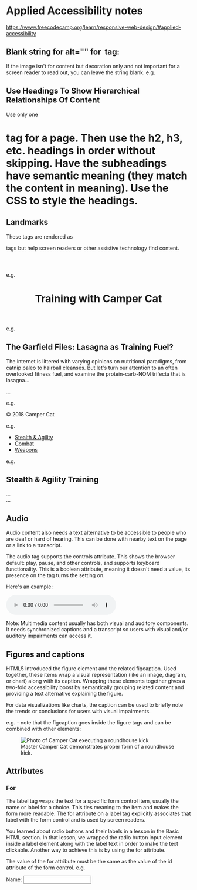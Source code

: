 # Applied Accessibility notes
https://www.freecodecamp.org/learn/responsive-web-design/#applied-accessibility

## Blank string for alt="" for <img> tag:
If the image isn't for content but decoration only and not important for a screen reader to read out, you can leave the string blank.
e.g. <img src="samuraiSwords.jpeg" alt="">

## Use Headings To Show Hierarchical Relationships Of Content
Use only one <h1> tag for a page. Then use the h2, h3, etc. headings in order without skipping. Have the subheadings have semantic meaning (they match the content in meaning). Use the CSS to style the headings.

## Landmarks
These tags are rendered as <div></div> tags but help screen readers or other assistive technology find content.
    <header></header>
    <main></main>
    <footer></footer>
    <nav></nav>
    <article></article>
    <section></section>

e.g.
<header>
  <h1>Training with Camper Cat</h1>
</header>

e.g.
<main>
  <article>
    <h2>The Garfield Files: Lasagna as Training Fuel?</h2>
    <p>
      The internet is littered with varying opinions on nutritional
      paradigms, from catnip paleo to hairball cleanses. But let's turn our
      attention to an often overlooked fitness fuel, and examine the
      protein-carb-NOM trifecta that is lasagna...
    </p>
  </article>
...
<main>

e.g.
<footer>&copy; 2018 Camper Cat</footer>

e.g.
<nav>
    <ul>
        <li><a href="#stealth">Stealth &amp; Agility</a></li>
        <li><a href="#combat">Combat</a></li>
        <li><a href="#weapons">Weapons</a></li>
    </ul>
</nav>

e.g.
<main>
    <section id="stealth">
      <h2>Stealth &amp; Agility Training</h2>
      <article>...</article>
    </section>
...
</main>

## Audio
Audio content also needs a text alternative to be accessible to people who are deaf or hard of hearing. This can be done with nearby text on the page or a link to a transcript.

The audio tag supports the controls attribute. This shows the browser default: play, pause, and other controls, and supports keyboard functionality. This is a boolean attribute, meaning it doesn't need a value, its presence on the tag turns the setting on.

Here's an example:

<audio id="meowClip" controls>
  <source src="audio/meow.mp3" type="audio/mpeg">
  <source src="audio/meow.ogg" type="audio/ogg">
</audio>

Note: Multimedia content usually has both visual and auditory components. It needs synchronized captions and a transcript so users with visual and/or auditory impairments can access it.

## Figures and captions
HTML5 introduced the figure element and the related figcaption. Used together, these items wrap a visual representation (like an image, diagram, or chart) along with its caption. Wrapping these elements together gives a two-fold accessibility boost by semantically grouping related content and providing a text alternative explaining the figure.

For data visualizations like charts, the caption can be used to briefly note the trends or conclusions for users with visual impairments. 

e.g. - note that the figcaption goes inside the figure tags and can be combined with other elements:
<figure>
  <img src="roundhouseDestruction.jpeg" alt="Photo of Camper Cat executing a roundhouse kick">
  <br>
  <figcaption>
    Master Camper Cat demonstrates proper form of a roundhouse kick.
  </figcaption>
</figure>

## Attributes

### For
The label tag wraps the text for a specific form control item, usually the name or label for a choice. This ties meaning to the item and makes the form more readable. The for attribute on a label tag explicitly associates that label with the form control and is used by screen readers.

You learned about radio buttons and their labels in a lesson in the Basic HTML section. In that lesson, we wrapped the radio button input element inside a label element along with the label text in order to make the text clickable. Another way to achieve this is by using the for attribute.

The value of the for attribute must be the same as the value of the id attribute of the form control.
e.g.
<form>
  <label for="name">Name:</label>
  <input type="text" id="name" name="name">
</form>
